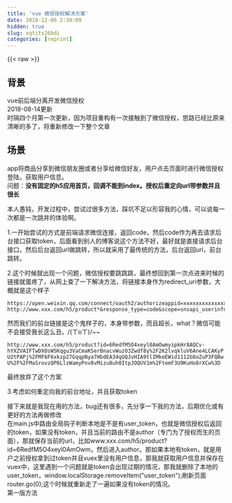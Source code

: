 ```yaml
---
title: 'vue 微信授权解决方案' 
date: 2018-12-06 2:30:09
hidden: true
slug: xqtits26bdi
categories: [reprint]
---
```


{{< raw >}}

                    
<h2 id="articleHeader0">背景</h2>
<p>vue前后端分离开发微信授权<br>2018-08-14更新<br>时隔四个月第一次更新，因为项目重构有一次接触到了微信授权，思路已经比原来清晰的多了，将重新修改一下整个文章</p>
<h2 id="articleHeader1">场景</h2>
<p>app将商品分享到微信朋友圈或者分享给微信好友，用户点击页面时进行微信授权登陆，获取用户信息。<br>问题：<strong>没有固定的h5应用首页，回调不能到index。授权后重定向url带参数并且很长</strong></p>
<p>本人愚钝，开发过程中，尝试过很多方法，踩坑不足以形容我的心情，可以说每一次都是一次跳井的体验啊。</p>
<p>1.一开始尝试的方式是前端请求微信连接，返回code，然后code作为再去请求后台接口获取token，后面看到别人的博客说这个方法不好，最好就是直接请求后台接口，然后后台返回url做跳转，所以就采用了最传统的方法，后台返回url，前台跳转。</p>
<p>2.这个时候就出现一个问题，微信授权要跳跳跳，最终想回到第一次点进来时候的链接就蛋疼了，从网上查了一下解决方法，将链接本身作为redirect_uri参数，大概就是这个样子</p>
<div class="widget-codetool" style="display:none;">
      <div class="widget-codetool--inner">
      <span class="selectCode code-tool" data-toggle="tooltip" data-placement="top" title="" data-original-title="全选"></span>
      <span type="button" class="copyCode code-tool" data-toggle="tooltip" data-placement="top" data-clipboard-text="https://open.weixin.qq.com/connect/oauth2/authorizeappid=xxxxxxxxxxxxxxxxxx&amp;redirect_uri=*www.admin?http://www.xxx.com/h5/product*&amp;response_type=code&amp;scope=snsapi_userinfo&amp;state=STATE&amp;connect_redirect=1#wechat_redirect
" title="" data-original-title="复制"></span>
      <span type="button" class="saveToNote code-tool" data-toggle="tooltip" data-placement="top" title="" data-original-title="放进笔记"></span>
      </div>
      </div><pre class="hljs pf"><code>https://open.weixin.qq.com/connect/oauth2/authorizeappid=xxxxxxxxxxxxxxxxxx&amp;redirect_uri=*www.admin?http://www.xxx.com/h5/product*&amp;response_type=code&amp;scope=snsapi_userinfo&amp;<span class="hljs-keyword">state</span>=STATE&amp;connect_redirect=<span class="hljs-number">1</span><span class="hljs-comment">#wechat_redirect</span>
</code></pre>
<p>然而我们的前台链接是这个鬼样子的，本身带参数，而且超长，what？微信可能不会接受我长这么丑。/(ㄒoㄒ)/~~</p>
<div class="widget-codetool" style="display:none;">
      <div class="widget-codetool--inner">
      <span class="selectCode code-tool" data-toggle="tooltip" data-placement="top" title="" data-original-title="全选"></span>
      <span type="button" class="copyCode code-tool" data-toggle="tooltip" data-placement="top" data-clipboard-text=" http://www.xxx.com/h5/product?id=6RedfM5O4xeyl0AmOwmyipkHr8AQCv-hYXZVAIFTwDXOsWSKqgu3VaCmaKSerBnacvWuzO3Zwdf8y%2F2K2lvqkluV6Ane4LCAKyPU2tPAPj%2FMF6F6xkzp27GqqpNya7HbdEA34qGQJvHIA9tlIMkeEWid1112b8oZuP3FQBwU%2F%2FMaSrovzQP6LlzWamyPnv0vMizu8uh0ItpJOQUV1m%2FtemF3U9KuHo8rXCw%3D" title="" data-original-title="复制"></span>
      <span type="button" class="saveToNote code-tool" data-toggle="tooltip" data-placement="top" title="" data-original-title="放进笔记"></span>
      </div>
      </div><pre class="hljs apache"><code style="word-break: break-word; white-space: initial;"> <span class="hljs-attribute">http</span>://www.xxx.com/h5/product?id=6RedfM5O4xeyl0AmOwmyipkHr8AQCv-hYXZVAIFTwDXOsWSKqgu3VaCmaKSerBnacvWuzO3Zwdf8y<span class="hljs-number">%2</span>F2K2lvqkluV6Ane4LCAKyPU2tPAPj<span class="hljs-number">%2</span>FMF6F6xkzp27GqqpNya7HbdEA34qGQJvHIA9tlIMkeEWid1112b8oZuP3FQBwU<span class="hljs-number">%2</span>F<span class="hljs-number">%2</span>FMaSrovzQP6LlzWamyPnv0vMizu8uh0ItpJOQUV1m<span class="hljs-number">%2</span>FtemF3U9KuHo8rXCw<span class="hljs-number">%3</span>D</code></pre>
<p>最终放弃了这个方案</p>
<p>3.考虑如何重定向我的前台地址，并且获取token</p>
<p>接下来就是我现在用的方法，bug还有很多，先分享一下我的方法，后期优化或有更好的方法再做修改<br>在main.js中路由全局钩子判断本地是不是有user_token，也就是微信授权后返回的token，如果没有token，并且当前的路由不是author（专门为了授权而生的页面），那就保存当前的url，比如www.xxx.com/h5/product?id=6RedfM5O4xeyl0AmOwm，然后进入author。那如果本地有token，就是用户之前授权拿到过token并且vuex里没有用户信息，那我就获取用户信息并保存在vuex中，这里遇到一个问题就是token会出现过期的情况，那我就删除了本地的user_token，window.localStorage.removeItem("user_token");刷新页面 router.go(0);这个时候就重新走了一遍如果没有token的情况。<br>第一版方法</p>
<div class="widget-codetool" style="display:none;">
      <div class="widget-codetool--inner">
      <span class="selectCode code-tool" data-toggle="tooltip" data-placement="top" title="" data-original-title="全选"></span>
      <span type="button" class="copyCode code-tool" data-toggle="tooltip" data-placement="top" data-clipboard-text=" router.beforeEach((to, from, next) => {
      //   第一次进入项目
      let token = window.localStorage.getItem(&quot;user_token&quot;);
      
      if (!token &amp;&amp; to.path != &quot;/author&quot;) {
        window.localStorage.setItem(&quot;beforeLoginUrl&quot;, to.fullPath); // 保存用户进入的url
        next(&quot;/author&quot;);
        return false;
      } else if (token &amp;&amp; !store.getters.userInfo) {
      //获取用户信息接口
        store
          .dispatch(&quot;GetUserInfo&quot;, {
            user_token: token
          })
          .catch(err => {
            window.localStorage.removeItem(&quot;user_token&quot;);
            router.go(0);
            return false;
          });
      }
      next();
    });" title="" data-original-title="复制"></span>
      <span type="button" class="saveToNote code-tool" data-toggle="tooltip" data-placement="top" title="" data-original-title="放进笔记"></span>
      </div>
      </div><pre class="hljs javascript"><code> router.beforeEach(<span class="hljs-function">(<span class="hljs-params">to, <span class="hljs-keyword">from</span>, next</span>) =&gt;</span> {
      <span class="hljs-comment">//   第一次进入项目</span>
      <span class="hljs-keyword">let</span> token = <span class="hljs-built_in">window</span>.localStorage.getItem(<span class="hljs-string">"user_token"</span>);
      
      <span class="hljs-keyword">if</span> (!token &amp;&amp; to.path != <span class="hljs-string">"/author"</span>) {
        <span class="hljs-built_in">window</span>.localStorage.setItem(<span class="hljs-string">"beforeLoginUrl"</span>, to.fullPath); <span class="hljs-comment">// 保存用户进入的url</span>
        next(<span class="hljs-string">"/author"</span>);
        <span class="hljs-keyword">return</span> <span class="hljs-literal">false</span>;
      } <span class="hljs-keyword">else</span> <span class="hljs-keyword">if</span> (token &amp;&amp; !store.getters.userInfo) {
      <span class="hljs-comment">//获取用户信息接口</span>
        store
          .dispatch(<span class="hljs-string">"GetUserInfo"</span>, {
            <span class="hljs-attr">user_token</span>: token
          })
          .catch(<span class="hljs-function"><span class="hljs-params">err</span> =&gt;</span> {
            <span class="hljs-built_in">window</span>.localStorage.removeItem(<span class="hljs-string">"user_token"</span>);
            router.go(<span class="hljs-number">0</span>);
            <span class="hljs-keyword">return</span> <span class="hljs-literal">false</span>;
          });
      }
      next();
    });</code></pre>
<p>2018-08-14第二版方法<br>不同的地方是将跳转判断从author.vue里拿出来放这里了逻辑其实很简单，有token获取信息，没token跳转授权</p>
<div class="widget-codetool" style="display:none;">
      <div class="widget-codetool--inner">
      <span class="selectCode code-tool" data-toggle="tooltip" data-placement="top" title="" data-original-title="全选"></span>
      <span type="button" class="copyCode code-tool" data-toggle="tooltip" data-placement="top" data-clipboard-text="router.beforeEach((to, from, next) => {
  
  const token = window.localStorage.getItem('user_token')
  if (token) {
    if (to.path === '/author') {
      next({
        path: '/'
      })
    } else {
      store
        .dispatch('GetUserInfo', {
          user_token: token
        })
        .then(res => {
          // 拉取用户信息
          next()
        })
    }
  } else {
    if (to.path !== '/author') {
      // 保存用户进入的url
      if (to.path === '/shop' || to.path === '/product') {
        window.localStorage.setItem('authUrl', to.fullPath) // 保存用户进入的url
      }
      store.dispatch('GetAuthUrl').then(res => {
        // 此处返回的是后台拼接的微信授权地址，前台也是可以拼接的，跳转到微信授权
        window.location.href = res.data.url //https://open.weixin.qq.com/connect/oauth2/authorize?appid=aaaaa&amp;redirect_uri=后端java或php地址&amp;response_type=code&amp;scope=snsapi_userinfo&amp;state=STATE&amp;connect_redirect=1#wechat_redirect
      })
    } else {
      next()
    }
  }
})" title="" data-original-title="复制"></span>
      <span type="button" class="saveToNote code-tool" data-toggle="tooltip" data-placement="top" title="" data-original-title="放进笔记"></span>
      </div>
      </div><pre class="hljs javascript"><code>router.beforeEach(<span class="hljs-function">(<span class="hljs-params">to, <span class="hljs-keyword">from</span>, next</span>) =&gt;</span> {
  
  <span class="hljs-keyword">const</span> token = <span class="hljs-built_in">window</span>.localStorage.getItem(<span class="hljs-string">'user_token'</span>)
  <span class="hljs-keyword">if</span> (token) {
    <span class="hljs-keyword">if</span> (to.path === <span class="hljs-string">'/author'</span>) {
      next({
        <span class="hljs-attr">path</span>: <span class="hljs-string">'/'</span>
      })
    } <span class="hljs-keyword">else</span> {
      store
        .dispatch(<span class="hljs-string">'GetUserInfo'</span>, {
          <span class="hljs-attr">user_token</span>: token
        })
        .then(<span class="hljs-function"><span class="hljs-params">res</span> =&gt;</span> {
          <span class="hljs-comment">// 拉取用户信息</span>
          next()
        })
    }
  } <span class="hljs-keyword">else</span> {
    <span class="hljs-keyword">if</span> (to.path !== <span class="hljs-string">'/author'</span>) {
      <span class="hljs-comment">// 保存用户进入的url</span>
      <span class="hljs-keyword">if</span> (to.path === <span class="hljs-string">'/shop'</span> || to.path === <span class="hljs-string">'/product'</span>) {
        <span class="hljs-built_in">window</span>.localStorage.setItem(<span class="hljs-string">'authUrl'</span>, to.fullPath) <span class="hljs-comment">// 保存用户进入的url</span>
      }
      store.dispatch(<span class="hljs-string">'GetAuthUrl'</span>).then(<span class="hljs-function"><span class="hljs-params">res</span> =&gt;</span> {
        <span class="hljs-comment">// 此处返回的是后台拼接的微信授权地址，前台也是可以拼接的，跳转到微信授权</span>
        <span class="hljs-built_in">window</span>.location.href = res.data.url <span class="hljs-comment">//https://open.weixin.qq.com/connect/oauth2/authorize?appid=aaaaa&amp;redirect_uri=后端java或php地址&amp;response_type=code&amp;scope=snsapi_userinfo&amp;state=STATE&amp;connect_redirect=1#wechat_redirect</span>
      })
    } <span class="hljs-keyword">else</span> {
      next()
    }
  }
})</code></pre>
<p>下面就是进入author.vue的逻辑,第一次进入author， www.xxxx.com/h5/author，判断链接有没有token参数，如果没有就跳微信授权，然后后台会重定向回来并携带token，如： www.xxxx.com/h5/author?token=xxxxxxxxx&amp;msg=200</p>
<p>第一版</p>
<div class="widget-codetool" style="display:none;">
      <div class="widget-codetool--inner">
      <span class="selectCode code-tool" data-toggle="tooltip" data-placement="top" title="" data-original-title="全选"></span>
      <span type="button" class="copyCode code-tool" data-toggle="tooltip" data-placement="top" data-clipboard-text=" 
<template>
   <div>
授权中。。。
   </div>
</template>

<script>
  
   import {
      getWxAuth
   } from '@/service/getData'
   import {
      GetQueryString 
   } from '@/utils/mixin';
   export default {
      data() {
         return {
            token: '',
         };
      },
      computed: {
       
      },
      created() {
         this.token =  window.localStorage.getItem(&quot;user_token&quot;);
         //判断当前的url有没有token参数,如果不存在那就跳转到微信授权的url
         //就是前面说的ReturnGetCodeUrl方法
  
         if (!GetQueryString(&quot;token&quot;)) {
            this.ReturnGetCodeUrl();
         } else {
           //如果有token，如http://www.xxxx.com/h5/author?token=xxxxxxxxx&amp;msg=200，这里的参数就是后台重定向到前台http://www.xxxx.com/h5/author，并携带的参数。这样就可以拿到我们想要的token了
           //判断一下后台返回的状态码msg，因为可能出现微信拿不到token的情况
            let msg = GetQueryString(&quot;msg&quot;)
            if (msg = 200) {
               this.token = GetQueryString(&quot;token&quot;);
               //存储token到本地
                window.localStorage.setItem(&quot;user_token&quot;, this.token);
                //获取beforeLoginUrl，我们的前端页面
               let url =  window.localStorage.getItem(&quot;beforeLoginUrl&quot;);
               //跳转
               this.$router.push(url);
               //删除本地beforeLoginUrl
               removeLocalStorage(&quot;beforeLoginUrl&quot;);
            }else{
            //msg不是200的情况，可能跳到404的错误页面
            }
         }
      },
      methods: {
       
         async ReturnGetCodeUrl() {
            let {
               data
            } = await getWxAuth({});
            if (data.status == 200) {
              
               window.location.href = data.url;
            }
         },

         
      },
      watch: {},

      components: {},


      mounted: function () {}
   }
</script>
<style lang='scss' scoped>

</style>" title="" data-original-title="复制"></span>
      <span type="button" class="saveToNote code-tool" data-toggle="tooltip" data-placement="top" title="" data-original-title="放进笔记"></span>
      </div>
      </div><pre class="hljs xml"><code> 
<span class="hljs-tag">&lt;<span class="hljs-name">template</span>&gt;</span>
   <span class="hljs-tag">&lt;<span class="hljs-name">div</span>&gt;</span>
授权中。。。
   <span class="hljs-tag">&lt;/<span class="hljs-name">div</span>&gt;</span>
<span class="hljs-tag">&lt;/<span class="hljs-name">template</span>&gt;</span>

<span class="hljs-tag">&lt;<span class="hljs-name">script</span>&gt;</span><span class="javascript">
  
   <span class="hljs-keyword">import</span> {
      getWxAuth
   } <span class="hljs-keyword">from</span> <span class="hljs-string">'@/service/getData'</span>
   <span class="hljs-keyword">import</span> {
      GetQueryString 
   } <span class="hljs-keyword">from</span> <span class="hljs-string">'@/utils/mixin'</span>;
   <span class="hljs-keyword">export</span> <span class="hljs-keyword">default</span> {
      data() {
         <span class="hljs-keyword">return</span> {
            <span class="hljs-attr">token</span>: <span class="hljs-string">''</span>,
         };
      },
      <span class="hljs-attr">computed</span>: {
       
      },
      created() {
         <span class="hljs-keyword">this</span>.token =  <span class="hljs-built_in">window</span>.localStorage.getItem(<span class="hljs-string">"user_token"</span>);
         <span class="hljs-comment">//判断当前的url有没有token参数,如果不存在那就跳转到微信授权的url</span>
         <span class="hljs-comment">//就是前面说的ReturnGetCodeUrl方法</span>
  
         <span class="hljs-keyword">if</span> (!GetQueryString(<span class="hljs-string">"token"</span>)) {
            <span class="hljs-keyword">this</span>.ReturnGetCodeUrl();
         } <span class="hljs-keyword">else</span> {
           <span class="hljs-comment">//如果有token，如http://www.xxxx.com/h5/author?token=xxxxxxxxx&amp;msg=200，这里的参数就是后台重定向到前台http://www.xxxx.com/h5/author，并携带的参数。这样就可以拿到我们想要的token了</span>
           <span class="hljs-comment">//判断一下后台返回的状态码msg，因为可能出现微信拿不到token的情况</span>
            <span class="hljs-keyword">let</span> msg = GetQueryString(<span class="hljs-string">"msg"</span>)
            <span class="hljs-keyword">if</span> (msg = <span class="hljs-number">200</span>) {
               <span class="hljs-keyword">this</span>.token = GetQueryString(<span class="hljs-string">"token"</span>);
               <span class="hljs-comment">//存储token到本地</span>
                <span class="hljs-built_in">window</span>.localStorage.setItem(<span class="hljs-string">"user_token"</span>, <span class="hljs-keyword">this</span>.token);
                <span class="hljs-comment">//获取beforeLoginUrl，我们的前端页面</span>
               <span class="hljs-keyword">let</span> url =  <span class="hljs-built_in">window</span>.localStorage.getItem(<span class="hljs-string">"beforeLoginUrl"</span>);
               <span class="hljs-comment">//跳转</span>
               <span class="hljs-keyword">this</span>.$router.push(url);
               <span class="hljs-comment">//删除本地beforeLoginUrl</span>
               removeLocalStorage(<span class="hljs-string">"beforeLoginUrl"</span>);
            }<span class="hljs-keyword">else</span>{
            <span class="hljs-comment">//msg不是200的情况，可能跳到404的错误页面</span>
            }
         }
      },
      <span class="hljs-attr">methods</span>: {
       
         <span class="hljs-keyword">async</span> ReturnGetCodeUrl() {
            <span class="hljs-keyword">let</span> {
               data
            } = <span class="hljs-keyword">await</span> getWxAuth({});
            <span class="hljs-keyword">if</span> (data.status == <span class="hljs-number">200</span>) {
              
               <span class="hljs-built_in">window</span>.location.href = data.url;
            }
         },

         
      },
      <span class="hljs-attr">watch</span>: {},

      <span class="hljs-attr">components</span>: {},


      <span class="hljs-attr">mounted</span>: <span class="hljs-function"><span class="hljs-keyword">function</span> (<span class="hljs-params"></span>) </span>{}
   }
</span><span class="hljs-tag">&lt;/<span class="hljs-name">script</span>&gt;</span>
<span class="hljs-tag">&lt;<span class="hljs-name">style</span> <span class="hljs-attr">lang</span>=<span class="hljs-string">'scss'</span> <span class="hljs-attr">scoped</span>&gt;</span><span class="undefined">

</span><span class="hljs-tag">&lt;/<span class="hljs-name">style</span>&gt;</span></code></pre>
<p>GetQueryString方法</p>
<p>mixin.js</p>
<div class="widget-codetool" style="display:none;">
      <div class="widget-codetool--inner">
      <span class="selectCode code-tool" data-toggle="tooltip" data-placement="top" title="" data-original-title="全选"></span>
      <span type="button" class="copyCode code-tool" data-toggle="tooltip" data-placement="top" data-clipboard-text="export const GetQueryString = name => {
  var url = new RegExp(&quot;(^|&amp;)&quot; + name + &quot;=([^&amp;]*)(&amp;|$)&quot;);
  var newUrl = window.location.search.substr(1).match(url);
  if (newUrl != null) {
    return unescape(newUrl[2]);
  } else {
    return false;
  }
};
" title="" data-original-title="复制"></span>
      <span type="button" class="saveToNote code-tool" data-toggle="tooltip" data-placement="top" title="" data-original-title="放进笔记"></span>
      </div>
      </div><pre class="hljs haxe"><code>export const GetQueryString = name =&gt; {
  <span class="hljs-keyword">var</span> url = <span class="hljs-keyword">new</span> <span class="hljs-type">RegExp</span>(<span class="hljs-string">"(^|&amp;)"</span> + name + <span class="hljs-string">"=([^&amp;]*)(&amp;|$)"</span>);
  <span class="hljs-keyword">var</span> <span class="hljs-keyword">new</span><span class="hljs-type">Url</span> = window.location.search.substr(<span class="hljs-number">1</span>).match(url);
  <span class="hljs-keyword">if</span> (<span class="hljs-keyword">new</span><span class="hljs-type">Url</span> != <span class="hljs-literal">null</span>) {
    <span class="hljs-keyword">return</span> unescape(<span class="hljs-keyword">new</span><span class="hljs-type">Url</span>[<span class="hljs-number">2</span>]);
  } <span class="hljs-keyword">else</span> {
    <span class="hljs-keyword">return</span> <span class="hljs-literal">false</span>;
  }
};
</code></pre>
<p>第二版<br>只用来后台拿到参数返回到author页面后的携带的参数如果获取成功则跳转到授权之前保存的url如果失败提示用户关闭网页重新授权，另外有一点值得注意，微信名里有特殊字符的需要转码要不授权会失败</p>
<div class="widget-codetool" style="display:none;">
      <div class="widget-codetool--inner">
      <span class="selectCode code-tool" data-toggle="tooltip" data-placement="top" title="" data-original-title="全选"></span>
      <span type="button" class="copyCode code-tool" data-toggle="tooltip" data-placement="top" data-clipboard-text="<!-- author -->
<template>
  <div>
    授权中。。。
  </div>
</template>

<script>
  import {
    mapGetters
  } from 'vuex'
  import {
    Toast
  } from 'mint-ui'
  import {
    GetQueryString,
    setLocalStorage,
    getLocalStorage,
    removeLocalStorage
  } from '@/utils'
  export default {
    data() {
      return {
        token: ''
      }
    },
    computed: {
      ...mapGetters([
        'userInfo'
      ])
    },
    created() {
      const wxtoken = GetQueryString('token')
      const code = GetQueryString('msg')
      if (wxtoken &amp;&amp; Number(code) === 200) {
        setLocalStorage('user_token', wxtoken)
        const historyUrl = getLocalStorage('authUrl')
        this.$router.replace(historyUrl)
        //  removeLocalStorage('authUrl')
      } else {
        // 没有拿到后台访问微信返回的token
        Toast('授权失败请关闭网页重新进入')
        removeLocalStorage('share_token')
        removeLocalStorage('authUrl')
      }
    }
  }

</script>
<style lang='scss' scoped>


</style>
" title="" data-original-title="复制"></span>
      <span type="button" class="saveToNote code-tool" data-toggle="tooltip" data-placement="top" title="" data-original-title="放进笔记"></span>
      </div>
      </div><pre class="hljs xml"><code><span class="hljs-comment">&lt;!-- author --&gt;</span>
<span class="hljs-tag">&lt;<span class="hljs-name">template</span>&gt;</span>
  <span class="hljs-tag">&lt;<span class="hljs-name">div</span>&gt;</span>
    授权中。。。
  <span class="hljs-tag">&lt;/<span class="hljs-name">div</span>&gt;</span>
<span class="hljs-tag">&lt;/<span class="hljs-name">template</span>&gt;</span>

<span class="hljs-tag">&lt;<span class="hljs-name">script</span>&gt;</span><span class="javascript">
  <span class="hljs-keyword">import</span> {
    mapGetters
  } <span class="hljs-keyword">from</span> <span class="hljs-string">'vuex'</span>
  <span class="hljs-keyword">import</span> {
    Toast
  } <span class="hljs-keyword">from</span> <span class="hljs-string">'mint-ui'</span>
  <span class="hljs-keyword">import</span> {
    GetQueryString,
    setLocalStorage,
    getLocalStorage,
    removeLocalStorage
  } <span class="hljs-keyword">from</span> <span class="hljs-string">'@/utils'</span>
  <span class="hljs-keyword">export</span> <span class="hljs-keyword">default</span> {
    data() {
      <span class="hljs-keyword">return</span> {
        <span class="hljs-attr">token</span>: <span class="hljs-string">''</span>
      }
    },
    <span class="hljs-attr">computed</span>: {
      ...mapGetters([
        <span class="hljs-string">'userInfo'</span>
      ])
    },
    created() {
      <span class="hljs-keyword">const</span> wxtoken = GetQueryString(<span class="hljs-string">'token'</span>)
      <span class="hljs-keyword">const</span> code = GetQueryString(<span class="hljs-string">'msg'</span>)
      <span class="hljs-keyword">if</span> (wxtoken &amp;&amp; <span class="hljs-built_in">Number</span>(code) === <span class="hljs-number">200</span>) {
        setLocalStorage(<span class="hljs-string">'user_token'</span>, wxtoken)
        <span class="hljs-keyword">const</span> historyUrl = getLocalStorage(<span class="hljs-string">'authUrl'</span>)
        <span class="hljs-keyword">this</span>.$router.replace(historyUrl)
        <span class="hljs-comment">//  removeLocalStorage('authUrl')</span>
      } <span class="hljs-keyword">else</span> {
        <span class="hljs-comment">// 没有拿到后台访问微信返回的token</span>
        Toast(<span class="hljs-string">'授权失败请关闭网页重新进入'</span>)
        removeLocalStorage(<span class="hljs-string">'share_token'</span>)
        removeLocalStorage(<span class="hljs-string">'authUrl'</span>)
      }
    }
  }

</span><span class="hljs-tag">&lt;/<span class="hljs-name">script</span>&gt;</span>
<span class="hljs-tag">&lt;<span class="hljs-name">style</span> <span class="hljs-attr">lang</span>=<span class="hljs-string">'scss'</span> <span class="hljs-attr">scoped</span>&gt;</span><span class="undefined">


</span><span class="hljs-tag">&lt;/<span class="hljs-name">style</span>&gt;</span>
</code></pre>
<p>整个过程是可以实现授权，但是觉得代码写得不好，以后的开发中希望能够有更优的方法。希望能和大家交流学习。<br>2018-08-14更新，总结一下，第二次开发流程做了简化，但是整个思路还是一样，我之前想到过另外一种方法，是将我的那串长参数先保存在本地，然后去授权的时候就可以让后台帮我跳转到固定页面如/product我在从本地拿参数解析，这个方法应该也是可行的，下次尝试后更新</p>

                
{{< /raw >}}

# 版权声明
本文资源来源互联网，仅供学习研究使用，版权归该资源的合法拥有者所有，

本文仅用于学习、研究和交流目的。转载请注明出处、完整链接以及原作者。

原作者若认为本站侵犯了您的版权，请联系我们，我们会立即删除！

## 原文标题
vue 微信授权解决方案

## 原文链接
[https://segmentfault.com/a/1190000014255151](https://segmentfault.com/a/1190000014255151)

